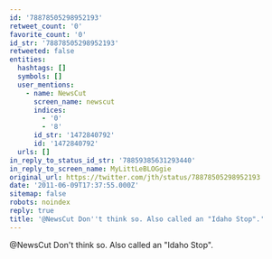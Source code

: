 ```yaml
---
id: '78878505298952193'
retweet_count: '0'
favorite_count: '0'
id_str: '78878505298952193'
retweeted: false
entities:
  hashtags: []
  symbols: []
  user_mentions:
    - name: NewsCut
      screen_name: newscut
      indices:
        - '0'
        - '8'
      id_str: '1472840792'
      id: '1472840792'
  urls: []
in_reply_to_status_id_str: '78859385631293440'
in_reply_to_screen_name: MyLittLeBLOGgie
original_url: https://twitter.com/jth/status/78878505298952193
date: '2011-06-09T17:37:55.000Z'
sitemap: false
robots: noindex
reply: true
title: '@NewsCut Don''t think so. Also called an "Idaho Stop".'
---
```


@NewsCut Don't think so. Also called an "Idaho Stop".